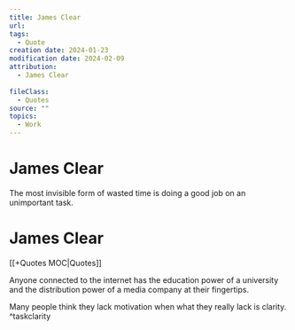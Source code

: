 ```yaml
---
title: James Clear
url: 
tags:
  - Quote
creation date: 2024-01-23
modification date: 2024-02-09
attribution:
  - James Clear
 
fileClass:
  - Quotes
source: ""
topics:
  - Work
---
```


# James Clear

The most invisible form of wasted time is doing a good job on an unimportant task.

# James Clear

[[+Quotes MOC|Quotes]]

Anyone connected to the internet has the education power of a university and the distribution power of a media company at their fingertips.

Many people think they lack motivation when what they really lack is clarity. ^taskclarity
